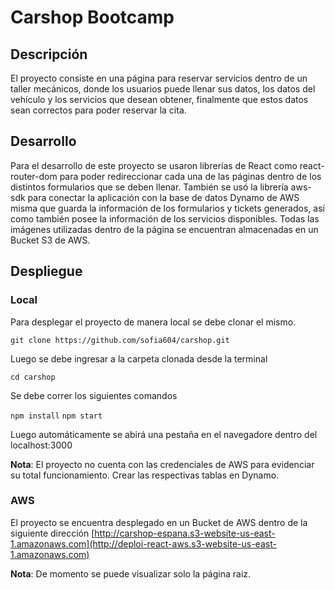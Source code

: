 # Carshop Bootcamp 

## Descripción

El proyecto consiste en una página para reservar servicios dentro de un taller mecánicos, donde los usuarios puede llenar sus datos, los datos
del vehículo y los servicios que desean obtener, finalmente que estos datos sean correctos para poder reservar la cita. 

## Desarrollo
Para el desarrollo de este proyecto se usaron librerías de React como react-router-dom para poder redireccionar cada una de las páginas dentro
de los distintos formularios que se deben llenar. También se usó la librería aws-sdk para conectar la aplicación con la base de datos Dynamo
de AWS misma que guarda la información de los formularios y tickets generados, así como también posee la información de los servicios disponibles. 
Todas las imágenes utilizadas dentro de la página se encuentran almacenadas en un Bucket S3 de AWS. 

## Despliegue
### Local
Para desplegar el proyecto de manera local se debe clonar el mismo.

```git clone https://github.com/sofia604/carshop.git```

Luego se debe ingresar a la carpeta clonada desde la terminal

```cd carshop```

Se debe correr los siguientes comandos

```npm install```
```npm start```

Luego automáticamente se abirá una pestaña en el navegadore dentro del localhost:3000

**Nota**: El proyecto no cuenta con las credenciales de AWS para evidenciar su total funcionamiento. Crear las respectivas tablas en Dynamo. 

### AWS

El proyecto se encuentra desplegado en un Bucket de AWS dentro de la siguiente dirección [http://carshop-espana.s3-website-us-east-1.amazonaws.com](http://deploi-react-aws.s3-website-us-east-1.amazonaws.com)

**Nota**: De momento se puede visualizar solo la página raiz. 
